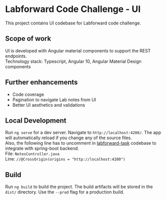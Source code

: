 # Labforward Code Challenge - UI

This project contains UI codebase for Labforward code challenge.

## Scope of work
UI is developed with Angular material components to support the REST endpoints.
<br> Technology stack: Typescript, Angular 10, Angular Material Design components

## Further enhancements
* Code coverage
* Pagination to navigate Lab notes from UI
* Better UI aesthetics and validations

## Local Development

Run `ng serve` for a dev server. Navigate to `http://localhost:4200/`. The app will automatically reload if you change any of the source files.
<br>Also, the following line has to uncomment in [labforward-task](https://github.com/purushred/labforward-task) codebase to integrate with spring-boot backend.
<br>File: `NotesController.java`
<br>Line: `//@CrossOrigin(origins = "http://localhost:4200")`

## Build

Run `ng build` to build the project. The build artifacts will be stored in the `dist/` directory. Use the `--prod` flag for a production build.